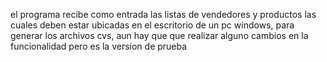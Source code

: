 el programa recibe como entrada las listas de vendedores y productos las cuales deben estar ubicadas en el escritorio de un pc windows, para generar los archivos cvs, aun hay que que realizar alguno cambios en la funcionalidad pero es la version de prueba

